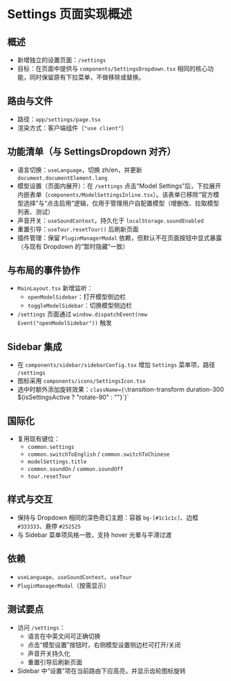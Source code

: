 # Settings 页面实现概述

## 概述
- 新增独立的设置页面：`/settings`
- 目标：在页面中提供与 `components/SettingsDropdown.tsx` 相同的核心功能，同时保留原有下拉菜单，不做移除或替换。

## 路由与文件
- 路径：`app/settings/page.tsx`
- 渲染方式：客户端组件（`"use client"`）

## 功能清单（与 SettingsDropdown 对齐）
- 语言切换：`useLanguage`，切换 zh/en，并更新 `document.documentElement.lang`
- 模型设置（页面内展开）：在 `/settings` 点击“Model Settings”后，下拉展开内嵌表单（`components/ModelSettingsInline.tsx`）。该表单已移除“官方模型选择”与“点击启用”逻辑，仅用于管理用户自配置模型（增删改、拉取模型列表、测试）
- 声音开关：`useSoundContext`，持久化于 `localStorage.soundEnabled`
- 重置引导：`useTour.resetTour()` 后刷新页面
- 插件管理：保留 `PluginManagerModal` 依赖，但默认不在页面按钮中显式暴露（与现有 Dropdown 的“暂时隐藏”一致）

## 与布局的事件协作
- `MainLayout.tsx` 新增监听：
  - `openModelSidebar`：打开模型侧边栏
  - `toggleModelSidebar`：切换模型侧边栏
- `/settings` 页面通过 `window.dispatchEvent(new Event("openModelSidebar"))` 触发

## Sidebar 集成
- 在 `components/sidebar/sidebarConfig.tsx` 增加 `Settings` 菜单项，路径 `/settings`
- 图标采用 `components/icons/SettingsIcon.tsx`
- 选中时额外添加旋转效果：`className={\`transition-transform duration-300 ${isSettingsActive ? "rotate-90" : ""}\`}`

## 国际化
- 复用现有键位：
  - `common.settings`
  - `common.switchToEnglish` / `common.switchToChinese`
  - `modelSettings.title`
  - `common.soundOn` / `common.soundOff`
  - `tour.resetTour`

## 样式与交互
- 保持与 Dropdown 相同的深色奇幻主题：容器 `bg-[#1c1c1c]`、边框 `#333333`、悬停 `#252525`
- 与 Sidebar 菜单项风格一致，支持 hover 光晕与平滑过渡

## 依赖
- `useLanguage`、`useSoundContext`、`useTour`
- `PluginManagerModal`（按需显示）

## 测试要点
- 访问 `/settings`：
  - 语言在中英文间可正确切换
  - 点击“模型设置”按钮时，右侧模型设置侧边栏可打开/关闭
  - 声音开关持久化
  - 重置引导后刷新页面
- Sidebar 中“设置”项在当前路由下应高亮，并显示齿轮图标旋转


